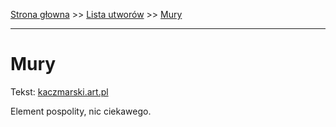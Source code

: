 [Strona głowna](../index.md) >> [Lista utworów](../list.md) >> [Mury](296.md)

---

# Mury

Tekst: [kaczmarski.art.pl](https://www.kaczmarski.art.pl/tworczosc/wiersze/mury/)

Element pospolity, nic ciekawego.